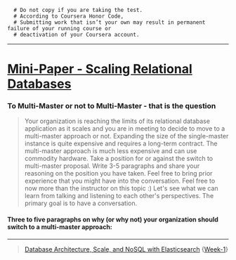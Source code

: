 ```
  # Do not copy if you are taking the test.
  # According to Coursera Honor Code,
  # Submitting work that isn’t your own may result in permanent failure of your running course or  
  # deactivation of your Coursera account.
```
--- 

# [Mini-Paper - Scaling Relational Databases](https://www.coursera.org/learn/database-architecture-scale-nosql-elasticsearch-postgresql/gradedLti/LHV0h/mini-paper-scaling-relational-databases)


### To Multi-Master or not to Multi-Master - that is the question 

> Your organization is reaching the limits of its relational database application as it scales and you are in meeting to decide to move to a multi-master approach or not. Expanding the size of the single-master instance is quite expensive and requires a long-term contract. The multi-master approach is much less expensive and can use commodity hardware. Take a position for or against the switch to multi-master proposal. Write 3-5 paragraphs and share your reasoning on the position you have taken. Feel free to bring prior experience that you might have into the conversation. Feel free to now more than the instructor on this topic :) Let's see what we can learn from talking and listening to each other's perspectives. The primary goal is to have a conversation.

#### Three to five paragraphs on why (or why not) your organization should switch to a multi-master approach: 



--- 
> [Database Architecture, Scale, and NoSQL with Elasticsearch](https://www.coursera.org/learn/database-architecture-scale-nosql-elasticsearch-postgresql/) {[Week-1](https://www.coursera.org/learn/database-architecture-scale-nosql-elasticsearch-postgresql/home/week/1)}
